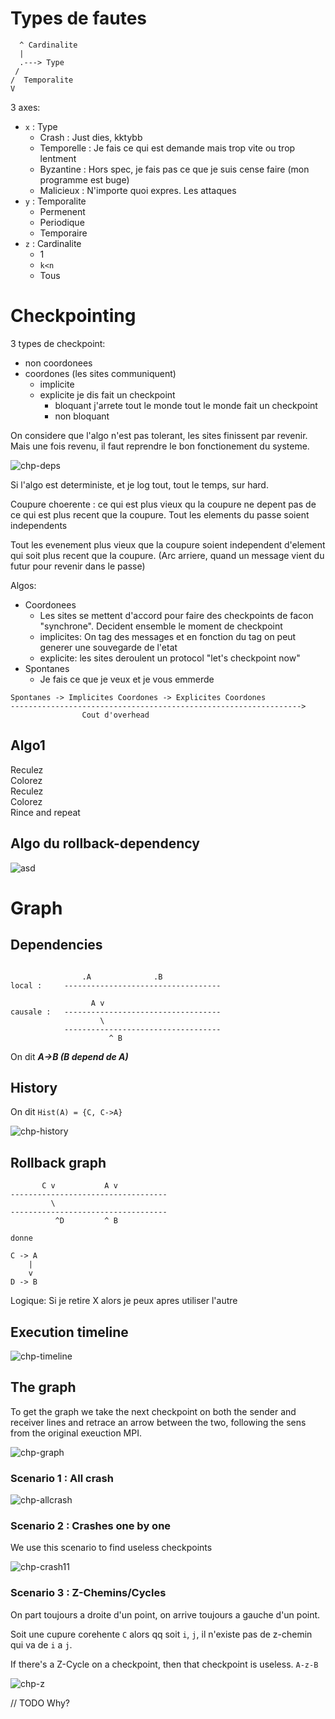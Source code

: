 # Types de fautes

```none
  ^ Cardinalite
  |
  .---> Type
 /
/  Temporalite
V
```

3 axes:

- `x` : Type
    - Crash : Just dies, kktybb
    - Temporelle : Je fais ce qui est demande mais trop vite ou trop lentment
    - Byzantine : Hors spec, je fais pas ce que je suis cense faire (mon programme est buge)
    - Malicieux : N'importe quoi expres. Les attaques
- `y` : Temporalite
    - Permenent
    - Periodique
    - Temporaire
- `z` : Cardinalite
    - 1
    - `k<n`
    - Tous

# Checkpointing

3 types de checkpoint: 
- non coordonees 
- coordones (les sites communiquent)
    - implicite
    - explicite je dis fait un checkpoint
        - bloquant j'arrete tout le monde tout le monde fait un checkpoint
        - non bloquant 

On considere que l'algo n'est pas tolerant, les sites finissent par revenir. Mais une fois revenu, il faut reprendre le bon fonctionement du systeme.

![chp-deps](./images/chp-deps.png)

Si l'algo est deterministe, et je log tout, tout le temps, sur hard.


Coupure choerente : ce qui est plus vieux qu la coupure ne depent pas de ce qui est plus recent que la coupure. 
Tout les elements du passe soient independents

Tout les evenement plus vieux que la coupure soient independent d'element qui soit plus recent que la coupure. (Arc arriere, quand un message vient du futur pour revenir dans le passe)

Algos:

- Coordonees
    - Les sites se mettent d'accord pour faire des checkpoints de facon "synchrone". Decident ensemble le moment de checkpoint
    - implicites: On tag des messages et en fonction du tag on peut generer une souvegarde de l'etat
    - explicite: les sites deroulent un protocol "let's checkpoint now"
- Spontanes
    - Je fais ce que je veux et je vous emmerde

```none
Spontanes -> Implicites Coordones -> Explicites Coordones
----------------------------------------------------------------->
                Cout d'overhead
```

## Algo1

Reculez  
Colorez  
Reculez  
Colorez  
Rince and repeat

## Algo du rollback-dependency

![asd](./images/chp-rollback.png)

# Graph

## Dependencies

```none

                .A              .B              
local :     ----------------------------------- 

                  A v
causale :   -----------------------------------
                    \
            -----------------------------------
                      ^ B
```

On dit ***A->B (B depend de A)***

## History

On dit `Hist(A) = {C, C->A}`

![chp-history](./images/chp-history.png)

## Rollback graph

```none
       C v           A v
-----------------------------------
         \
-----------------------------------
          ^D         ^ B

donne

C -> A
    |
    v
D -> B
```

Logique: Si je retire X alors je peux apres utiliser l'autre

## Execution timeline

![chp-timeline](./images/chp-timeline.png)

## The graph

To get the graph we take the next checkpoint on both the sender and receiver lines and retrace an arrow between the two, following the sens from the original exeuction MPI.

![chp-graph](./images/chp-graph.png)

### Scenario 1 : All crash

![chp-allcrash](./images/chp-allcrash.png)

### Scenario 2 : Crashes one by one

We use this scenario to find useless checkpoints

![chp-crash11](./images/chp-crash11.png)

### Scenario 3 : Z-Chemins/Cycles

On part toujours a droite d'un point, on arrive toujours a gauche d'un point.

Soit une cupure corehente `C` alors qq soit `i`, `j`, il n'existe pas de z-chemin qui va de `i` a `j`. 

If there's a Z-Cycle on a checkpoint, then that checkpoint is useless. `A-z-B`

![chp-z](./images/chp-z.png)

// TODO Why?
